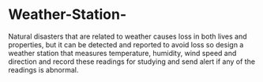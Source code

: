 # Weather-Station-
Natural disasters that are related to weather causes loss in both lives and properties, but it can be detected and reported to avoid loss so design a weather station that measures temperature, humidity, wind speed and direction and record these readings for studying and send alert if any of the readings is abnormal. 

